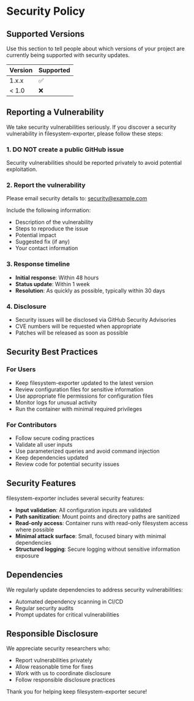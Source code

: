 # Security Policy

## Supported Versions

Use this section to tell people about which versions of your project are currently being supported with security updates.

| Version | Supported          |
| ------- | ------------------ |
| 1.x.x   | :white_check_mark: |
| < 1.0   | :x:                |

## Reporting a Vulnerability

We take security vulnerabilities seriously. If you discover a security vulnerability in filesystem-exporter, please follow these steps:

### 1. **DO NOT** create a public GitHub issue
Security vulnerabilities should be reported privately to avoid potential exploitation.

### 2. Report the vulnerability
Please email security details to: [security@example.com](mailto:security@example.com)

Include the following information:
- Description of the vulnerability
- Steps to reproduce the issue
- Potential impact
- Suggested fix (if any)
- Your contact information

### 3. Response timeline
- **Initial response**: Within 48 hours
- **Status update**: Within 1 week
- **Resolution**: As quickly as possible, typically within 30 days

### 4. Disclosure
- Security issues will be disclosed via GitHub Security Advisories
- CVE numbers will be requested when appropriate
- Patches will be released as soon as possible

## Security Best Practices

### For Users
- Keep filesystem-exporter updated to the latest version
- Review configuration files for sensitive information
- Use appropriate file permissions for configuration files
- Monitor logs for unusual activity
- Run the container with minimal required privileges

### For Contributors
- Follow secure coding practices
- Validate all user inputs
- Use parameterized queries and avoid command injection
- Keep dependencies updated
- Review code for potential security issues

## Security Features

filesystem-exporter includes several security features:

- **Input validation**: All configuration inputs are validated
- **Path sanitization**: Mount points and directory paths are sanitized
- **Read-only access**: Container runs with read-only filesystem access where possible
- **Minimal attack surface**: Small, focused binary with minimal dependencies
- **Structured logging**: Secure logging without sensitive information exposure

## Dependencies

We regularly update dependencies to address security vulnerabilities:

- Automated dependency scanning in CI/CD
- Regular security audits
- Prompt updates for critical vulnerabilities

## Responsible Disclosure

We appreciate security researchers who:
- Report vulnerabilities privately
- Allow reasonable time for fixes
- Work with us to coordinate disclosure
- Follow responsible disclosure practices

Thank you for helping keep filesystem-exporter secure!

